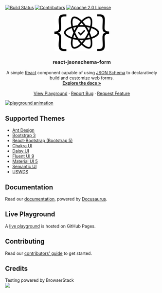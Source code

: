 [![Build Status][build-shield]][build-url]
[![Contributors][contributors-shield]][contributors-url]
[![Apache 2.0 License][license-shield]][license-url]

<p align="center">
  <a href="https://github.com/rjsf-team/react-jsonschema-form">
    <img src="https://raw.githubusercontent.com/rjsf-team/react-jsonschema-form/59a8206e148474bea854bbb004f624143fbcbac8/packages/core/logo.png" alt="Logo" width="180" height="120">
  </a>

  <h3 align="center">react-jsonschema-form</h3>

  <p align="center">
    A simple <a href="http://facebook.github.io/react/">React</a> component capable of using <a href="http://json-schema.org/">JSON Schema</a> to declaratively build and customize web forms.
    <br />
    <a href="https://rjsf-team.github.io/react-jsonschema-form/docs/"><strong>Explore the docs »</strong></a>
    <br />
    <br />
    <a href="https://rjsf-team.github.io/react-jsonschema-form/">View Playground</a>
    ·
    <a href="https://github.com/rjsf-team/react-jsonschema-form/issues">Report Bug</a>
    ·
    <a href="https://github.com/rjsf-team/react-jsonschema-form/issues">Request Feature</a>
  </p>
</p>

[![playground animation](https://i.imgur.com/M8ZCES5.gif)](https://rjsf-team.github.io/react-jsonschema-form/)

## Supported Themes

- [Ant Design](https://github.com/rjsf-team/react-jsonschema-form/tree/main/packages/antd)
- [Bootstrap 3](https://github.com/rjsf-team/react-jsonschema-form/tree/main/packages/core)
- [React-Bootstrap (Bootstrap 5)](https://github.com/rjsf-team/react-jsonschema-form/tree/main/packages/react-bootstrap)
- [Chakra UI](https://github.com/rjsf-team/react-jsonschema-form/tree/main/packages/chakra-ui)
- [Daisy UI](https://github.com/rjsf-team/react-jsonschema-form/tree/main/packages/daisyui)
- [Fluent UI 9](https://github.com/rjsf-team/react-jsonschema-form/tree/main/packages/fluentui-rc)
- [Material UI 5](https://github.com/rjsf-team/react-jsonschema-form/tree/main/packages/mui)
- [Semantic UI](https://github.com/rjsf-team/react-jsonschema-form/tree/main/packages/semantic-ui)
- [USWDS](https://github.com/rjsf-team/react-jsonschema-form/tree/main/packages/uswds)

## Documentation

Read our [documentation](https://rjsf-team.github.io/react-jsonschema-form/docs), powered by [Docusaurus](https://docusaurus.io/).

## Live Playground

A [live playground](https://rjsf-team.github.io/react-jsonschema-form/) is hosted on GitHub Pages.

## Contributing

Read our [contributors' guide](https://rjsf-team.github.io/react-jsonschema-form/docs/contributing) to get started.

## Credits

Testing powered by BrowserStack<br>
<a target="_blank" href="https://www.browserstack.com/"><img width="200" src="https://user-images.githubusercontent.com/1689183/51487090-4ea04f80-1d57-11e9-9a91-79b7ef8d2013.png"></a>

[build-shield]: https://github.com/rjsf-team/react-jsonschema-form/workflows/CI/badge.svg
[build-url]: https://github.com/rjsf-team/react-jsonschema-form/actions
[contributors-shield]: https://img.shields.io/github/contributors/rjsf-team/react-jsonschema-form.svg
[contributors-url]: https://github.com/rjsf-team/react-jsonschema-form/graphs/contributors
[license-shield]: https://img.shields.io/badge/license-Apache%202.0-blue.svg?style=flat-square
[license-url]: https://choosealicense.com/licenses/apache-2.0/
